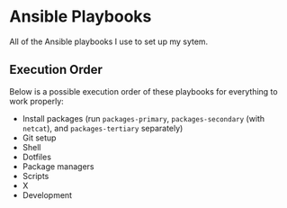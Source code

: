 # Ansible Playbooks

All of the Ansible playbooks I use to set up my sytem.

## Execution Order

Below is a possible execution order of these playbooks for everything to work properly:

- Install packages (run `packages-primary`, `packages-secondary` (with `netcat`), and
  `packages-tertiary` separately)
- Git setup
- Shell
- Dotfiles
- Package managers
- Scripts
- X
- Development
